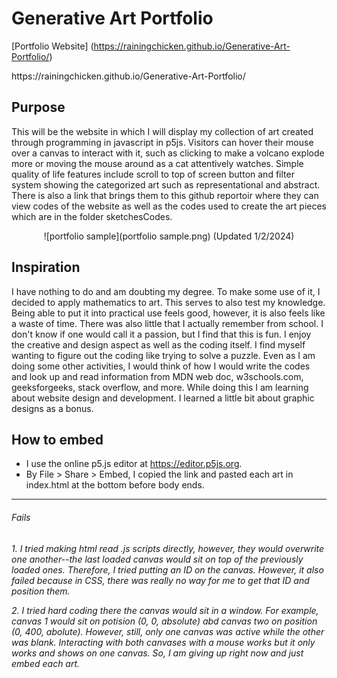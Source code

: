 # Generative Art Portfolio

[Portfolio Website] (https://rainingchicken.github.io/Generative-Art-Portfolio/)

<p> https://rainingchicken.github.io/Generative-Art-Portfolio/ </p>

## Purpose
<p>
This will be the website in which I will display my collection of art created through programming in javascript in p5js. Visitors can hover their mouse over a canvas to interact with it, such as clicking to make a volcano explode more or moving the mouse around as a cat attentively watches. Simple quality of life features include scroll to top of screen button and filter system showing the categorized art such as representational and abstract. There is also a link that brings them to this github reportoir where they can view codes of the website as well as the codes used to create the art pieces which are in the folder sketchesCodes.
 </p>
 
 <p align="center">
![portfolio sample](portfolio sample.png) (Updated 1/2/2024)
 </p>

 ## Inspiration
 I have nothing to do and am doubting my degree. To make some use of it, I decided to apply mathematics to art. This serves to also test my knowledge. Being able to put it into practical use feels good, however, it is also feels like a waste of time. There was also little that I actually remember from school. I don't know if one would call it a passion, but I find that this is fun. I enjoy the creative and design aspect as well as the coding itself. I find myself wanting to figure out the coding like trying to solve a puzzle. Even as I am doing some other activities, I would think of how I would write the codes and look up and read information from MDN web doc, w3schools.com, geeksforgeeks, stack overflow, and more. While doing this I am learning about website design and development. I learned a little bit about graphic designs as a bonus. 


## How to embed
- I use the online p5.js editor at https://editor.p5js.org. 
- By File > Share > Embed, I copied the link and pasted each art in index.html at the bottom before body ends.

-----
###### Fails 
 <h6> <p> 
1. I tried making html read .js scripts directly, however, they would overwrite one another--the last loaded canvas would sit on top of the previously loaded ones. Therefore, I tried putting an ID on the canvas. However, it also failed because in CSS, there was really no way for me to get that ID and position them. 
</p>
<p>
2. I tried hard coding there the canvas would sit in a window. For example, canvas 1 would sit on potision (0, 0, absolute) abd canvas two on position (0, 400, abolute). However, still, only one canvas was active while the other was blank. Interacting with both canvases with a mouse works but it only works and shows on one canvas. So, I am giving up right now and just embed each art.
</p>
</h6>
